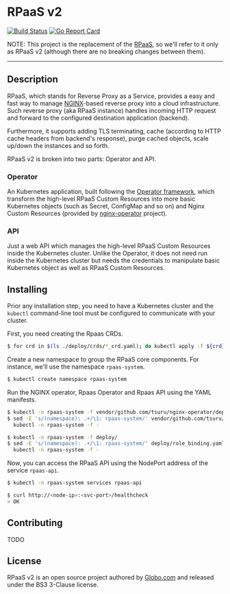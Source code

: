 # RPaaS v2

[![Build Status](https://travis-ci.org/tsuru/rpaas-operator.svg?branch=master)](https://travis-ci.org/tsuru/rpaas-operator)
[![Go Report Card](https://goreportcard.com/badge/github.com/tsuru/rpaas-operator)](https://goreportcard.com/report/github.com/tsuru/rpaas-operator)

NOTE: This project is the replacement of the [RPaaS][rpaas-v1-repository],
so we'll refer to it only as RPaaS v2 (although there are no breaking
changes between them).

---

## Description

RPaaS, which stands for Reverse Proxy as a Service, provides a easy and fast
way to manage [NGINX][nginx-site]-based reverse proxy into a cloud
infrastructure. Such reverse proxy (aka RPaaS instance) handles incoming HTTP
request and forward to the configured destination application (backend).

Furthermore, it supports adding TLS terminating, cache (according to HTTP cache
headers from backend's response), purge cached objects, scale up/down the
instances and so forth.

RPaaS v2 is broken into two parts: Operator and API.

### Operator

An Kubernetes application, built following the [Operator framework][kubernetes-operator],
which transform the high-level RPaaS Custom Resources into more basic Kubernetes
objects (such as Secret, ConfigMap and so on) and Nginx Custom Resources
(provided by [nginx-operator][nginx-operator-repository] project).

### API

Just a web API which manages the high-level RPaaS Custom Resources inside the
Kubernetes cluster. Unlike the Operator, it does not need run inside the
Kubernetes cluster but needs the credentials to manipulate basic Kubernetes
object as well as RPaaS Custom Resources.

## Installing

Prior any installation step, you need to have a Kubernetes cluster and the `kubectl`
command-line tool must be configured to communicate with your cluster.

First, you need creating the Rpaas CRDs.

```bash
$ for crd in $(ls ./deploy/crds/*_crd.yaml); do kubectl apply -f ${crd}; done
```

Create a new namespace to group the RPaaS core components. For instance, we'll use
the namespace `rpaas-system`.

```bash
$ kubectl create namespace rpaas-system
```

Run the NGINX operator, Rpaas Operator and Rpaas API using the YAML manifests.

```bash
$ kubectl -n rpaas-system -f vendor/github.com/tsuru/nginx-operator/deploy/
$ sed -E 's/(namespace): .+/\1: rpaas-system/' vendor/github.com/tsuru/nginx-operator/deploy/role_binding.yaml | \
  kubectl -n rpaas-system -f -

$ kubectl -n rpaas-system -f deploy/
$ sed -E 's/(namespace): .+/\1: rpaas-system/' deploy/role_binding.yaml | \
  kubectl -n rpaas-system -f -
```

Now, you can access the RPaaS API using the NodePort address of the service 
`rpaas-api`.

```bash
$ kubectl -n rpaas-system services rpaas-api

$ curl http://<node-ip>:<svc-port>/healthcheck
> OK
```

## Contributing

TODO

## License

RPaaS v2 is an open source project authored by [Globo.com][opensource-globocom]
and released under the BS3 3-Clause license.

[rpaas-v1-repository]: https://github.com/tsuru/rpaas.git
[opensource-globocom]: https://opensource.globo.com
[nginx-site]: https://nginx.org/
[kubernetes-operator]: https://coreos.com/operators/
[nginx-operator-repository]: https://github.com/tsuru/nginx-operator.git
